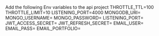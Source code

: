 Add the following Env variables to the api project
THROTTLE_TTL=100
THROTTLE_LIMIT=10
LISTENING_PORT=4000
MONGODB_URI=
MONGO_USERNAME=
MONGO_PASSWORD=
LISTENING_PORT=
JWT_ACCESS_SECRET=
JWT_REFRESH_SECRET=
EMAIL_USER=
EMAIL_PASS=
EMAIL_PORTFOLIO=